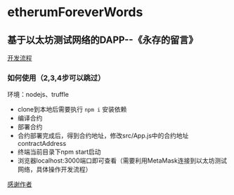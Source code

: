 # etherumForeverWords

## 基于以太坊测试网络的DAPP--《永存的留言》

[开发流程](https://blog.csdn.net/qq_33764491/article/details/80570266)


### 如何使用（2,3,4步可以跳过）
环境：nodejs、truffle
* clone到本地后需要执行 `npm i` 安装依赖
* 编译合约
* 部署合约
* 合约部署完成后，得到合约地址，修改src/App.js中的合约地址contractAddress
* 终端当前目录下npm start启动
* 浏览器localhost:3000端口即可查看（需要利用MetaMask连接到以太坊测试网络，具体操作开发流程）

[感谢作者](https://www.ldsun.com/)
